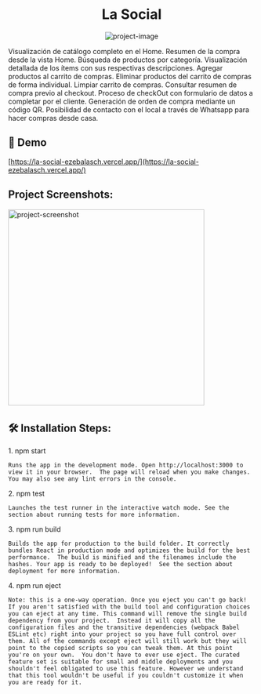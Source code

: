 <h1 align="center" id="title">La Social</h1>

<p align="center"><img src="https://socialify.git.ci/ezebalasch/LaSocial/image?font=Jost&amp;language=1&amp;name=1&amp;owner=1&amp;pattern=Charlie%20Brown&amp;theme=Dark" alt="project-image"></p>

<p id="description">Visualización de catálogo completo en el Home. Resumen de la compra desde la vista Home. Búsqueda de productos por categoría. Visualización detallada de los ítems con sus respectivas descripciones. Agregar productos al carrito de compras. Eliminar productos del carrito de compras de forma individual. Limpiar carrito de compras. Consultar resumen de compra previo al checkout. Proceso de checkOut con formulario de datos a completar por el cliente. Generación de orden de compra mediante un código QR. Posibilidad de contacto con el local a través de Whatsapp para hacer compras desde casa.</p>

<h2>🚀 Demo</h2>

[https://la-social-ezebalasch.vercel.app/](https://la-social-ezebalasch.vercel.app/)

<h2>Project Screenshots:</h2>

<img src="https://firebasestorage.googleapis.com/v0/b/la-social-ebalsch.appspot.com/o/bebidas%2Fproyecto%2FUntitled.gif?alt=media&amp;token=c0a501dd-88e0-4b36-b8ea-8bf33f1f3a03&amp;_gl=1*x7wvfj*_ga*MTE1MzIxMDY1Ni4xNjg0Mjc1NzM5*_ga_CW55HF8NVT*MTY4NjA4NzkzNC4xMy4xLjE2ODYwODkwMzkuMC4wLjA." alt="project-screenshot" width="400" height="400/">

<img src="https://firebasestorage.googleapis.com/v0/b/la-social-ebalsch.appspot.com/o/bebidas%2Fproyecto%2FUntitled.gif?alt=media&amp;token=c0a501dd-88e0-4b36-b8ea-8bf33f1f3a03&amp;_gl=1*x7wvfj*_ga*MTE1MzIxMDY1Ni4xNjg0Mjc1NzM5*_ga_CW55HF8NVT*MTY4NjA4NzkzNC4xMy4xLjE2ODYwODkwMzkuMC4wLjA." alt="project-screenshot" width="0" height="400/">

<h2>🛠️ Installation Steps:</h2>

<p>1. npm start</p>

```
Runs the app in the development mode. Open http://localhost:3000 to view it in your browser.  The page will reload when you make changes. You may also see any lint errors in the console.
```

<p>2. npm test</p>

```
Launches the test runner in the interactive watch mode. See the section about running tests for more information.
```

<p>3. npm run build</p>

```
Builds the app for production to the build folder. It correctly bundles React in production mode and optimizes the build for the best performance.  The build is minified and the filenames include the hashes. Your app is ready to be deployed!  See the section about deployment for more information.
```

<p>4. npm run eject</p>

```
Note: this is a one-way operation. Once you eject you can't go back!  If you aren't satisfied with the build tool and configuration choices you can eject at any time. This command will remove the single build dependency from your project.  Instead it will copy all the configuration files and the transitive dependencies (webpack Babel ESLint etc) right into your project so you have full control over them. All of the commands except eject will still work but they will point to the copied scripts so you can tweak them. At this point you're on your own.  You don't have to ever use eject. The curated feature set is suitable for small and middle deployments and you shouldn't feel obligated to use this feature. However we understand that this tool wouldn't be useful if you couldn't customize it when you are ready for it.
```
